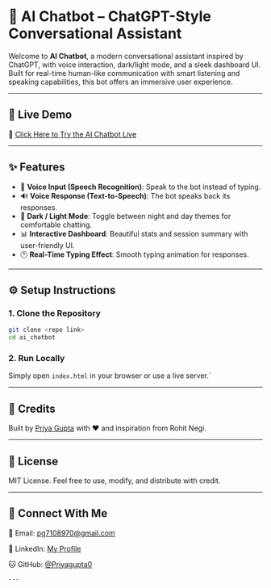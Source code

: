 # 🤖 AI Chatbot – ChatGPT-Style Conversational Assistant

Welcome to **AI Chatbot**, a modern conversational assistant inspired by ChatGPT, with voice interaction, dark/light mode, and a sleek dashboard UI. Built for real-time human-like communication with smart listening and speaking capabilities, this bot offers an immersive user experience.

---

## 🚀 Live Demo

🔗 [Click Here to Try the AI Chatbot Live](https://priya-gupta-chatbot.netlify.app/)

---

## ✨ Features

- 🎤 **Voice Input (Speech Recognition)**: Speak to the bot instead of typing.
- 🔊 **Voice Response (Text-to-Speech)**: The bot speaks back its responses.
- 🌙 **Dark / Light Mode**: Toggle between night and day themes for comfortable chatting.
- 📊 **Interactive Dashboard**: Beautiful stats and session summary with user-friendly UI.
- 🕐 **Real-Time Typing Effect**: Smooth typing animation for responses.

---

## ⚙️ Setup Instructions

### 1. Clone the Repository

```bash
git clone <repo link>
cd ai_chatbot
````

### 2. Run Locally

Simply open `index.html` in your browser or use a live server.`

---

## 🙌 Credits

Built by [Priya Gupta](www.linkedin.com/in/priya-gupta-325b67290) with ❤️ and inspiration from Rohit Negi.

---

## 📜 License

MIT License. Feel free to use, modify, and distribute with credit.

---

## 🤝 Connect With Me

📧 Email: [pg7108970@gmail.com](pg7108970@gmail.com)

💼 LinkedIn: [My Profile](www.linkedin.com/in/priya-gupta-325b67290)

🐱 GitHub: [@Priyagupta0](https://github.com/Priyagupta0)

```
---
